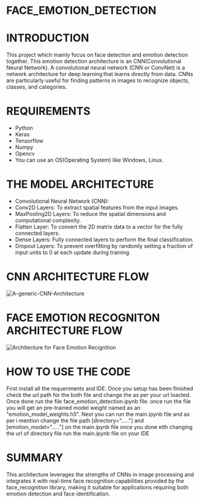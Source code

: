 # FACE_EMOTION_DETECTION

# INTRODUCTION
This project which mainly focus on face detection and emotion detection together. This emotion detection architecture is an CNN(Convolutional Neural Network). A convolutional neural network (CNN or ConvNet) is a network architecture for deep learning that learns directly from data. CNNs are particularly useful for finding patterns in images to recognize objects, classes, and categories.

# REQUIREMENTS
* Python 
* Keras
* Tensorflow
* Numpy
* Opencv
* You can use an OS(Operating System) like Windows, Linux.

# THE MODEL ARCHITECTURE
  * Convolutional Neural Network (CNN):
  * Conv2D Layers: To extract spatial features from the input images.
  * MaxPooling2D Layers: To reduce the spatial dimensions and computational complexity.
  * Flatten Layer: To convert the 2D matrix data to a vector for the fully connected layers.
  * Dense Layers: Fully connected layers to perform the final classification.
  * Dropout Layers: To prevent overfitting by randomly setting a fraction of input units to 0 at each update during training.

# CNN ARCHITECTURE FLOW  
![A-generic-CNN-Architecture](https://github.com/dineshsridhar21/face_emotion_detection/assets/113243447/f7835a8b-07a0-42fe-ace4-5fdc8bd6bec3)

# FACE EMOTION RECOGNITON ARCHITECTURE FLOW
![Architecture for Face Emotion Recignition](https://github.com/dineshsridhar21/face_emotion_detection/assets/113243447/4fd369da-0e83-4df0-aaf7-813e1ec02fa0)

# HOW TO USE THE CODE
First install all the requeriments and IDE. Once you setup has been finished check the url path for the both file and change the as per your url loacted. Once done run the file face_emotion_detection.ipynb file. once run the file you will get an pre-trained model weight named as an "emotion_model_weights.h5". Next you can run the main.ipynb file and as per i mention change the file path [directory="....."] and [emotion_model="....."] on the main.ipynb file once you done eith changing the url of directory file run the main.ipynb file on your IDE  

# SUMMARY
This architecture leverages the strengths of CNNs in image processing and integrates it with real-time face recognition capabilities provided by the face_recognition library, making it suitable for applications requiring both emotion detection and face identification.
